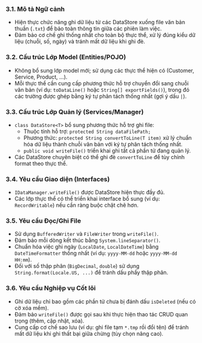 ### 3.1. Mô tả Ngữ cảnh
- Hiện thực chức năng ghi dữ liệu từ các DataStore xuống file văn bản thuần (`.txt`) để bảo toàn thông tin giữa các phiên làm việc.
- Đảm bảo cơ chế ghi thống nhất cho toàn bộ thực thể, xử lý đúng kiểu dữ liệu (chuỗi, số, ngày) và tránh mất dữ liệu khi ghi đè.

### 3.2. Cấu trúc Lớp Model (Entities/POJO)
- Không bổ sung lớp model mới; sử dụng các thực thể hiện có (Customer, Service, Product, ...).
- Mỗi thực thể cần cung cấp phương thức hỗ trợ chuyển đổi sang chuỗi văn bản (ví dụ: `toDataLine()` hoặc `String[] exportFields()`), trong đó các trường được ghép bằng ký tự phân tách thống nhất (gợi ý dấu `|`).

### 3.3. Cấu trúc Lớp Quản lý (Services/Manager)
- `class DataStore<T>` bổ sung phương thức hỗ trợ ghi file:
  - Thuộc tính hỗ trợ: `protected String dataFilePath;`
  - Phương thức: `protected String convertToLine(T item)` xử lý chuẩn hóa dữ liệu thành chuỗi văn bản với ký tự phân tách thống nhất.
  - `public void writeFile()` triển khai ghi tất cả phần tử đang quản lý.
- Các DataStore chuyên biệt có thể ghi đè `convertToLine` để tùy chỉnh format theo thực thể.

### 3.4. Yêu cầu Giao diện (Interfaces)
- `IDataManager.writeFile()` được DataStore hiện thực đầy đủ.
- Các lớp thực thể có thể triển khai interface bổ sung (ví dụ: `RecordWritable`) nếu cần ràng buộc chặt chẽ hơn.

### 3.5. Yêu cầu Đọc/Ghi File
- Sử dụng `BufferedWriter` và `FileWriter` trong `writeFile()`.
- Đảm bảo mỗi dòng kết thúc bằng `System.lineSeparator()`.
- Chuẩn hóa việc ghi ngày (`LocalDate`, `LocalDateTime`) bằng `DateTimeFormatter` thống nhất (ví dụ: `yyyy-MM-dd` hoặc `yyyy-MM-dd HH:mm`).
- Đối với số thập phân (`BigDecimal`, `double`) sử dụng `String.format(Locale.US, ...)` để tránh dấu phẩy thập phân.

### 3.6. Yêu cầu Nghiệp vụ Cốt lõi
- Ghi dữ liệu chỉ bao gồm các phần tử chưa bị đánh dấu `isDeleted` (nếu có cờ xóa mềm).
- Đảm bảo `writeFile()` được gọi sau khi thực hiện thao tác CRUD quan trọng (thêm, cập nhật, xóa).
- Cung cấp cơ chế sao lưu (ví dụ: ghi file tạm `*.tmp` rồi đổi tên) để tránh mất dữ liệu khi ghi thất bại giữa chừng (tùy chọn nâng cao).
